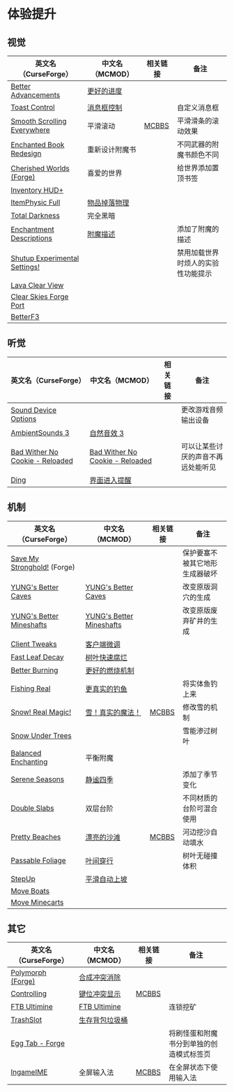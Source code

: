 # 体验提升

## 视觉

| 英文名（CurseForge）                                                                                       | 中文名（MCMOD）                                     | 相关链接                                              | 备注                               |
| ---------------------------------------------------------------------------------------------------------- | --------------------------------------------------- | ----------------------------------------------------- | ---------------------------------- |
| [Better Advancements](https://www.curseforge.com/minecraft/mc-mods/better-advancements)                    | [更好的进度](https://www.mcmod.cn/class/1530.html)  |                                                       |                                    |
| [Toast Control](https://www.curseforge.com/minecraft/mc-mods/toast-control)                                | [消息框控制](https://www.mcmod.cn/class/1758.html)  |                                                       | 自定义消息框                       |
| [Smooth Scrolling Everywhere](https://www.curseforge.com/minecraft/mc-mods/smooth-scrolling-everywhere)    | 平滑滚动                                            | [MCBBS](https://www.mcbbs.net/thread-885835-1-1.html) | 平滑滑条的滚动效果                 |
| [Enchanted Book Redesign](https://www.curseforge.com/minecraft/mc-mods/enchanted-book-redesign)            | 重新设计附魔书                                      |                                                       | 不同武器的附魔书颜色不同           |
| [Cherished Worlds (Forge)](https://www.curseforge.com/minecraft/mc-mods/cherished-worlds)                  | 喜爱的世界                                          |                                                       | 给世界添加置顶书签                 |
| [Inventory HUD+](https://www.curseforge.com/minecraft/mc-mods/inventory-hud-forge)                         |                                                     |                                                       |                                    |
| [ItemPhysic Full](https://www.curseforge.com/minecraft/mc-mods/itemphysic)                                 | [物品掉落物理](https://www.mcmod.cn/class/932.html) |                                                       |                                    |
| [Total Darkness](https://www.curseforge.com/minecraft/mc-mods/total-darkness)                              | 完全黑暗                                            |                                                       |                                    |
| [Enchantment Descriptions](https://www.curseforge.com/minecraft/mc-mods/enchantment-descriptions)          | [附魔描述](https://www.mcmod.cn/class/1945.html)    |                                                       | 添加了附魔的描述                   |
| [Shutup Experimental Settings!](https://www.curseforge.com/minecraft/mc-mods/shutup-experimental-settings) |                                                     |                                                       | 禁用加载世界时烦人的实验性功能提示 |
| [Lava Clear View](https://www.curseforge.com/minecraft/mc-mods/lava-clear-view)                            |                                                     |                                                       |                                    |
| [Clear Skies Forge Port](https://www.curseforge.com/minecraft/mc-mods/clear-skies-forge-port)              |                                                     |                                                       |                                    |
| [BetterF3](https://www.curseforge.com/minecraft/mc-mods/betterf3)                                          |                                                     |                                                       |                                    |

## 听觉

| 英文名（CurseForge）                                                                                          | 中文名（MCMOD）                                                         | 相关链接 | 备注                               |
| ------------------------------------------------------------------------------------------------------------- | ----------------------------------------------------------------------- | -------- | ---------------------------------- |
| [Sound Device Options](https://www.curseforge.com/minecraft/mc-mods/more-sound-config)                        |                                                                         |          | 更改游戏音频输出设备               |
| [AmbientSounds 3](https://www.curseforge.com/minecraft/mc-mods/ambientsounds)                                 | [自然音效 3](https://www.mcmod.cn/class/2947.html)                      |          |                                    |
| [Bad Wither No Cookie - Reloaded](https://www.curseforge.com/minecraft/mc-mods/bad-wither-no-cookie-reloaded) | [Bad Wither No Cookie - Reloaded](https://www.mcmod.cn/class/1742.html) |          | 可以让某些讨厌的声音不再远处能听见 |
| [Ding](https://www.curseforge.com/minecraft/mc-mods/ding)                                                     | [界面进入提醒](https://www.mcmod.cn/class/428.html)                     |          |                                    |

## 机制

| 英文名（CurseForge）                                                                                   | 中文名（MCMOD）                                                  | 相关链接                                               | 备注                           |
| ------------------------------------------------------------------------------------------------------ | ---------------------------------------------------------------- | ------------------------------------------------------ | ------------------------------ |
| [Save My Stronghold!](https://www.curseforge.com/minecraft/mc-mods/save-my-stronghold) (Forge)         |                                                                  |                                                        | 保护要塞不被其它地形生成器破坏 |
| [YUNG's Better Caves](https://www.curseforge.com/minecraft/mc-mods/yungs-better-caves)                 | [YUNG's Better Caves](https://www.mcmod.cn/class/1981.html)      |                                                        | 改变原版洞穴的生成             |
| [YUNG's Better Mineshafts](https://www.curseforge.com/minecraft/mc-mods/yungs-better-mineshafts-forge) | [YUNG's Better Mineshafts](https://www.mcmod.cn/class/2788.html) |                                                        | 改变原版废弃矿井的生成         |
| [Client Tweaks](https://www.curseforge.com/minecraft/mc-mods/client-tweaks)                            | [客户端微调](https://www.mcmod.cn/class/2012.html)               |                                                        |                                |
| [Fast Leaf Decay](https://www.curseforge.com/minecraft/mc-mods/fast-leaf-decay)                        | [树叶快速腐烂](https://www.mcmod.cn/class/1173.html)             |                                                        |                                |
| [Better Burning](https://www.curseforge.com/minecraft/mc-mods/better-burning)                          | [更好的燃烧机制](https://www.mcmod.cn/class/2780.html)           |                                                        |                                |
| [Fishing Real](https://www.curseforge.com/minecraft/mc-mods/fishing-real)                              | [更真实的钓鱼](https://www.mcmod.cn/class/2883.html)             |                                                        | 将实体鱼钓上来                 |
| [Snow! Real Magic!](https://www.curseforge.com/minecraft/mc-mods/snow-real-magic)                      | [雪！真实的魔法！](https://www.mcmod.cn/class/2106.html)         | [MCBBS](https://www.mcbbs.net/thread-871191-1-11.html) | 修改雪的机制                   |
| [Snow Under Trees](https://www.curseforge.com/minecraft/mc-mods/snow-under-trees)                      |                                                                  |                                                        | 雪能渗过树叶                   |
| [Balanced Enchanting](https://www.curseforge.com/minecraft/mc-mods/balanced-enchanting)                | 平衡附魔                                                         |                                                        |                                |
| [Serene Seasons](https://www.curseforge.com/minecraft/mc-mods/serene-seasons)                          | [静谧四季](https://www.mcmod.cn/class/1132.html)                 |                                                        | 添加了季节变化                 |
| [Double Slabs](https://www.curseforge.com/minecraft/mc-mods/double-slabs)                              | 双层台阶                                                         |                                                        | 不同材质的台阶可混合使用       |
| [Pretty Beaches](https://www.curseforge.com/minecraft/mc-mods/pretty-beaches)                          | [漂亮的沙滩](https://www.mcmod.cn/class/2723.html)               | [MCBBS](https://www.mcbbs.net/thread-788096-1-1.html)  | 河边挖沙自动填水               |
| [Passable Foliage](https://www.curseforge.com/minecraft/mc-mods/passable-foliage)                      | [叶间穿行](https://www.mcmod.cn/class/3162.html)                 |                                                        | 树叶无碰撞体积                 |
| [StepUp](https://www.curseforge.com/minecraft/mc-mods/stepup)                                          | [平滑自动上坡](https://www.mcmod.cn/class/2784.html)             |                                                        |                                |
| [Move Boats](https://www.curseforge.com/minecraft/mc-mods/move-boats)                                  |                                                                  |                                                        |                                |
| [Move Minecarts](https://www.curseforge.com/minecraft/mc-mods/move-minecarts)                          |                                                                  |                                                        |                                |

## 其它

| 英文名（CurseForge）                                                         | 中文名（MCMOD）                                        | 相关链接                                               | 备注                                     |
| ---------------------------------------------------------------------------- | ------------------------------------------------------ | ------------------------------------------------------ | ---------------------------------------- |
| [Polymorph (Forge)](https://www.curseforge.com/minecraft/mc-mods/polymorph)  | [合成冲突消除](https://www.mcmod.cn/class/2895.html)   |                                                        |                                          |
| [Controlling](https://www.curseforge.com/minecraft/mc-mods/controlling)      | [键位冲突显示](https://www.mcmod.cn/class/1191.html)   | [MCBBS](https://www.mcbbs.net/thread-713187-1-1.html)  |                                          |
| [FTB Ultimine](https://www.curseforge.com/minecraft/mc-mods/ftb-ultimine)    | [FTB Ultimine](https://www.mcmod.cn/class/3004.html)   |                                                        | 连锁挖矿                                 |
| [TrashSlot](https://www.curseforge.com/minecraft/mc-mods/trashslot)          | [生存背包垃圾桶](https://www.mcmod.cn/class/1893.html) |                                                        |                                          |
| [Egg Tab - Forge](https://www.curseforge.com/minecraft/mc-mods/eggtab-forge) |                                                        |                                                        | 将刷怪蛋和附魔书分到单独的创造模式标签页 |
| [IngameIME](https://www.curseforge.com/minecraft/mc-mods/ingameime)          | 全屏输入法                                             | [MCBBS](https://www.mcbbs.net/thread-1158421-1-1.html) | 在全屏状态下使用输入法                   |